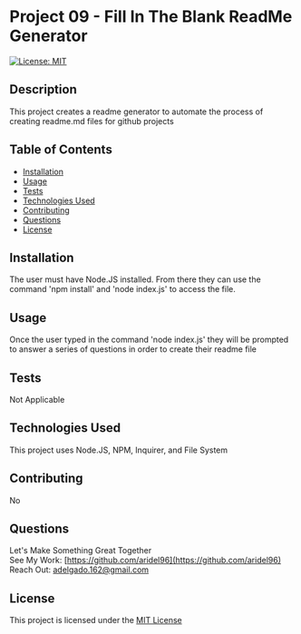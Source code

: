 
  # Project 09 - Fill In The Blank ReadMe Generator
  [![License: MIT](https://img.shields.io/badge/License-MIT-yellow.svg)](https://opensource.org/licenses/MIT)

  ## Description
  This project creates a readme generator to automate the process of creating readme.md files for github projects

  ## Table of Contents
  - [Installation](#Installation)
  - [Usage](#Usage)
  - [Tests](#Tests)
  - [Technologies Used](#Technologies-Used)
  - [Contributing](#Contributing)
  - [Questions](#Questions)
  - [License](#License)

  ## Installation
  The user must have Node.JS installed. From there they can use the command 'npm install' and 'node index.js' to access the  file.

  ## Usage
  Once the user typed in the command 'node index.js' they will be prompted to answer a series of questions in order to create their readme file

  ## Tests
  Not Applicable

  ## Technologies Used
  This project uses Node.JS, NPM, Inquirer, and File System

  ## Contributing 
  No

  ## Questions
  Let's Make Something Great Together   
  See My Work: [https://github.com/aridel96](https://github.com/aridel96)   
  Reach Out: [adelgado.162@gmail.com](mailto:adelgado.162@gmail.com)   


  ## License 
  This project is licensed under the [MIT License](https://choosealicense.com/licenses/mit/)

